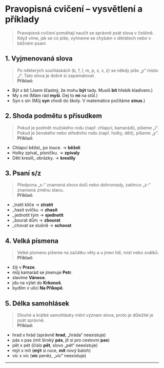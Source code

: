# **Pravopisná cvičení – vysvětlení a příklady**  

>Pravopisná cvičení pomáhají naučit se správně psát slova v češtině. Když víme, jak se co píše, vyhneme se chybám v diktátech nebo v běžném psaní.  

## **1. Vyjmenovaná slova**  
>Po některých souhláskách (b, f, l, m, p, s, v, z) se někdy píše „y“ místo „i“. Tato slova je dobré si zapamatovat.  
**Příklad:**  
- Být x bít (Jsem šťastný, že mohu **být** tady. Musíš **bít** hřebík kladivem.)  
- My x mi (Mám rád **myši**. Dej to **mi** na stůl.)  
- Syn x sin (Můj **syn** chodí do školy. V matematice počítáme **sinus**.)  

## **2. Shoda podmětu s přísudkem**  
>Pokud je podmět mužského rodu (např. chlapci, kamarádi), píšeme „i“. Pokud je ženského nebo středního rodu (např. holky, děti), píšeme „y“.  
**Příklad:**  
- Chlapci běžel_ po louce. → **běželi**  
- Holky zpíval_ písničku. → **zpívaly**  
- Děti kreslil_ obrázky. → **kreslily**  

## **3. Psaní s/z**  
>Předpona „s-“ znamená shora dolů nebo dohromady, zatímco „z-“ znamená změnu stavu.  
**Příklad:**  
- _tratit klíče → **ztratit**  
- _hasit svíčku → **zhasit**  
- _jednotit tým → **sjednotit**  
- _bourat dům → **zbourat**  
- _chovat se slušně → **schovat**  

## **4. Velká písmena**  
>Velké písmeno píšeme na začátku věty a u jmen lidí, míst nebo svátků.  
**Příklad:**  
- žiji v **Praze**.  
- můj kamarád se jmenuje **Petr**.  
- slavíme **Vánoce**.  
- jdu na výlet do **Krkonoš**.  
- bydlím v ulici **Na Příkopě**.  

## **5. Délka samohlásek**  
>Dlouhé a krátké samohlásky mění význam slova, proto je důležité je psát správně.  
**Příklad:**  
- hrad x hrád (správně **hrad**, „hráda“ neexistuje)  
- pás x pas (mít široký **pás**, jít si pro cestovní **pas**)  
- pět x pét (číslo **pět**, slovo „pét“ neexistuje)  
- mýt x mít (**mýt** si ruce, **mít** nový batoh)  
- víc x vic (**víc** peněz, „vic“ neexistuje)  
****